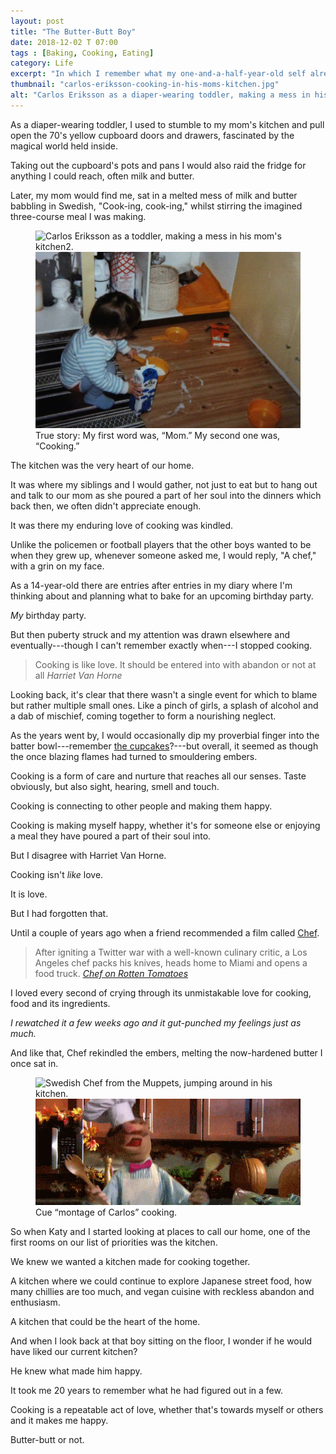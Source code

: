 ```yaml
---
layout: post
title: "The Butter-Butt Boy"
date: 2018-12-02 T 07:00
tags : [Baking, Cooking, Eating]
category: Life
excerpt: "In which I remember what my one-and-a-half-year-old self already knew when my love of food and cooking is rekindled."
thumbnail: "carlos-eriksson-cooking-in-his-moms-kitchen.jpg"
alt: "Carlos Eriksson as a diaper-wearing toddler, making a mess in his mom's kitchen trying to use her pots and pans."
---
```

As a diaper-wearing toddler, I used to stumble to my mom's kitchen and pull open the 70's yellow cupboard doors and drawers, fascinated by the magical world held inside.

Taking out the cupboard's pots and pans I would also raid the fridge for anything I could reach, often milk and butter.

Later, my mom would find me, sat in a melted mess of milk and butter babbling in Swedish, "Cook-ing, cook-ing," whilst stirring the imagined three-course meal I was making.

<figure>
  <img class="js-lazy-load" data-original="/assets/posts/2018/december/the-butter-butt-boy/carlos-eriksson-cooking-in-his-moms-kitchen2.jpg" alt="Carlos Eriksson as a toddler, making a mess in his mom's kitchen2.">
  <noscript>
    <img src="/assets/posts/2018/december/the-butter-butt-boy/carlos-eriksson-cooking-in-his-moms-kitchen.jpg" alt="Carlos Eriksson as a toddler, making a mess in his mom's kitchen.">
  </noscript>
  <figcaption>True story: My first word was, “Mom.” My second one was, “Cooking.”</figcaption>
</figure>

The kitchen was the very heart of our home.

It was where my siblings and I would gather, not just to eat but to hang out and talk to our mom as she poured a part of her soul into the dinners which back then, we often didn't appreciate enough.

It was there my enduring love of cooking was kindled.

Unlike the policemen or football players that the other boys wanted to be when they grew up, whenever someone asked me, I would reply, "A chef," with a grin on my face.

As a 14-year-old there are entries after entries in my diary where I'm thinking about and planning what to bake for an upcoming birthday party.

*My* birthday party.

But then puberty struck and my attention was drawn elsewhere and eventually---though I can't remember exactly when---I stopped cooking.

> Cooking is like love. It should be entered into with abandon or not at all <cite>Harriet Van Horne</cite>

Looking back, it's clear that there wasn't a single event for which to blame but rather multiple small ones. Like a pinch of girls, a splash of alcohol and a dab of mischief, coming together to form a nourishing neglect.

As the years went by, I would occasionally dip my proverbial finger into the batter bowl---remember [the cupcakes][cupcakes]?---but overall, it seemed as though the once blazing flames had turned to smouldering embers.

Cooking is a form of care and nurture that reaches all our senses. Taste obviously, but also sight, hearing, smell and touch.

Cooking is connecting to other people and making them happy.

Cooking is making myself happy, whether it's for someone else or enjoying a meal they have poured a part of their soul into.

But I disagree with Harriet Van Horne.

Cooking isn't *like* love.

It is love.

But I had forgotten that.

Until a couple of years ago when a friend recommended a film called [Chef][chef].

> After igniting a Twitter war with a well-known culinary critic, a Los Angeles chef packs his knives, heads home to Miami and opens a food truck. <cite>[Chef on Rotten Tomatoes][chef]</cite>

I loved every second of crying through its unmistakable love for cooking, food and its ingredients.

*I rewatched it a few weeks ago and it gut-punched my feelings just as much.*

And like that, Chef rekindled the embers, melting the now-hardened butter I once sat in.

<figure>
  <img class="js-lazy-load" data-original="/assets/posts/2018/december/the-butter-butt-boy/tumblr_n2otfxw25O1qm7cjco1_500.gif" alt="Swedish Chef from the Muppets, jumping around in his kitchen.">
  <noscript>
    <img src="/assets/posts/2018/december/the-butter-butt-boy/tumblr_n2otfxw25O1qm7cjco1_500.gif" alt="Swedish Chef from the Muppets, jumping around in his kitchen.">
  </noscript>
  <figcaption>Cue “montage of Carlos” cooking.</figcaption>
</figure>

So when Katy and I started looking at places to call our home, one of the first rooms on our list of priorities was the kitchen.

We knew we wanted a kitchen made for cooking together.

A kitchen where we could continue to explore Japanese street food, how many chillies are too much, and vegan cuisine with reckless abandon and enthusiasm.

A kitchen that could be the heart of the home.

And when I look back at that boy sitting on the floor, I wonder if he would have liked our current kitchen?

He knew what made him happy.

It took me 20 years to remember what he had figured out in a few.

Cooking is a repeatable act of love, whether that's towards myself or others and it makes me happy.

Butter-butt or not.

[cupcakes]: /topics/#Cupcakes
[chef]: https://www.rottentomatoes.com/m/chef_2014/
